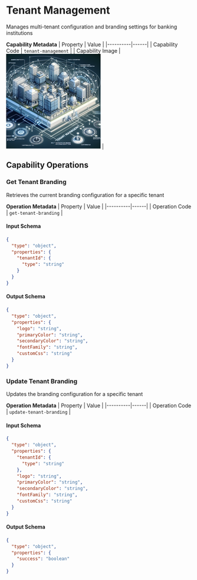 # Tenant Management
Manages multi-tenant configuration and branding settings for banking institutions

**Capability Metadata**
| Property | Value |
|----------|------|
| Capability Code | `tenant-management` |
| Capability Image | ![Tenant Management Capability Small Image](./images/tenant-management_small.png) |

## Capability Operations

<a name="get-tenant-branding"></a>
### Get Tenant Branding
Retrieves the current branding configuration for a specific tenant

**Operation Metadata**
| Property | Value |
|----------|------|
| Operation Code | `get-tenant-branding` |

#### Input Schema
```json Get Tenant Branding operation input schema
{
  "type": "object",
  "properties": {
    "tenantId": {
      "type": "string"
    }
  }
}
```

#### Output Schema
```json Get Tenant Branding operation output schema
{
  "type": "object",
  "properties": {
    "logo": "string",
    "primaryColor": "string",
    "secondaryColor": "string",
    "fontFamily": "string",
    "customCss": "string"
  }
}
```
<a name="update-tenant-branding"></a>
### Update Tenant Branding
Updates the branding configuration for a specific tenant

**Operation Metadata**
| Property | Value |
|----------|------|
| Operation Code | `update-tenant-branding` |

#### Input Schema
```json Update Tenant Branding operation input schema
{
  "type": "object",
  "properties": {
    "tenantId": {
      "type": "string"
    },
    "logo": "string",
    "primaryColor": "string",
    "secondaryColor": "string",
    "fontFamily": "string",
    "customCss": "string"
  }
}
```

#### Output Schema
```json Update Tenant Branding operation output schema
{
  "type": "object",
  "properties": {
    "success": "boolean"
  }
}
```
